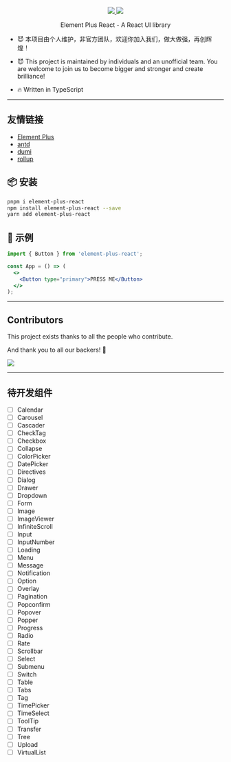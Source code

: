 <p align="center">
  <a href="https://www.npmjs.org/package/element-plus-react">
    <img src="https://img.shields.io/npm/v/element-plus-react.svg">
  </a>
  <a href="https://npmcharts.com/compare/element-plus-react?minimal=true">
    <img src="https://img.shields.io/npm/dm/element-plus-react.svg">
  </a>
  <br>
</p>

<p align="center">Element Plus React - A React UI library</p>

- 😈 本项目由个人维护，非官方团队，欢迎你加入我们，做大做强，再创辉煌！
- 😈 This project is maintained by individuals and an unofficial team. You are welcome to join us to become bigger and stronger and create brilliance!

- 🔥 Written in TypeScript

---

## 友情链接
 - [Element Plus](https://github.com/element-plus/element-plus)
 - [antd](https://github.com/ant-design/ant-design)
 - [dumi](https://github.com/umijs/dumi)
 - [rollup](https://github.com/rollup/rollup)
## 📦 安装

```bash
pnpm i element-plus-react
npm install element-plus-react --save
yarn add element-plus-react
```
## 🔨 示例

```jsx
import { Button } from 'element-plus-react';

const App = () => (
  <>
    <Button type="primary">PRESS ME</Button>
  </>
);
```

---
## Contributors

This project exists thanks to all the people who contribute.

And thank you to all our backers! 🙏

<a href="https://github.com/element-plus-react/element-plus-react/graphs/contributors">
  <img src="https://contrib.rocks/image?repo=element-plus-react/element-plus-react" />
</a>

---
## 待开发组件

- [ ] Calendar
- [ ] Carousel
- [ ] Cascader
- [ ] CheckTag
- [ ] Checkbox
- [ ] Collapse
- [ ] ColorPicker
- [ ] DatePicker
- [ ] Directives
- [ ] Dialog
- [ ] Drawer
- [ ] Dropdown
- [ ] Form
- [ ] Image
- [ ] ImageViewer
- [ ] InfiniteScroll
- [ ] Input
- [ ] InputNumber
- [ ] Loading
- [ ] Menu
- [ ] Message
- [ ] Notification
- [ ] Option
- [ ] Overlay
- [ ] Pagination
- [ ] Popconfirm
- [ ] Popover
- [ ] Popper
- [ ] Progress
- [ ] Radio
- [ ] Rate
- [ ] Scrollbar
- [ ] Select
- [ ] Submenu
- [ ] Switch
- [ ] Table
- [ ] Tabs
- [ ] Tag
- [ ] TimePicker
- [ ] TimeSelect
- [ ] ToolTip
- [ ] Transfer
- [ ] Tree
- [ ] Upload
- [ ] VirtualList

